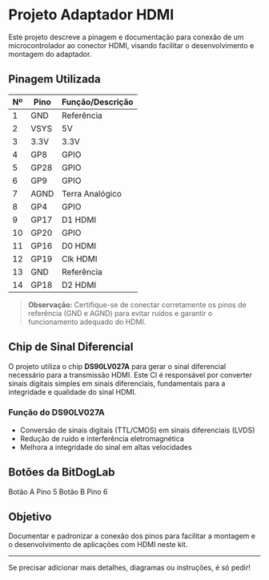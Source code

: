# Projeto Adaptador HDMI

Este projeto descreve a pinagem e documentação para conexão de um microcontrolador ao conector HDMI, visando facilitar o desenvolvimento e montagem do adaptador.

## Pinagem Utilizada

| Nº | Pino     | Função/Descrição   |
|----|----------|--------------------|
|  1 | GND      | Referência         |
|  2 | VSYS     | 5V                 |
|  3 | 3.3V     | 3.3V               |
|  4 | GP8      | GPIO               |
|  5 | GP28     | GPIO               |
|  6 | GP9      | GPIO               |
|  7 | AGND     | Terra Analógico    |
|  8 | GP4      | GPIO               |
|  9 | GP17     | D1 HDMI            |
| 10 | GP20     | GPIO               |
| 11 | GP16     | D0 HDMI            |
| 12 | GP19     | Clk HDMI           |
| 13 | GND      | Referência         |
| 14 | GP18     | D2 HDMI            |

> **Observação:** Certifique-se de conectar corretamente os pinos de referência (GND e AGND) para evitar ruídos e garantir o funcionamento adequado do HDMI.

## Chip de Sinal Diferencial

O projeto utiliza o chip **DS90LV027A** para gerar o sinal diferencial necessário para a transmissão HDMI. Este CI é responsável por converter sinais digitais simples em sinais diferenciais, fundamentais para a integridade e qualidade do sinal HDMI.

### Função do DS90LV027A
- Conversão de sinais digitais (TTL/CMOS) em sinais diferenciais (LVDS)
- Redução de ruído e interferência eletromagnética
- Melhora a integridade do sinal em altas velocidades

## Botões da BitDogLab

Botão A Pino 5
Botão B Pino 6

## Objetivo

Documentar e padronizar a conexão dos pinos para facilitar a montagem e o desenvolvimento de aplicações com HDMI neste kit.

---

Se precisar adicionar mais detalhes, diagramas ou instruções, é só pedir!
